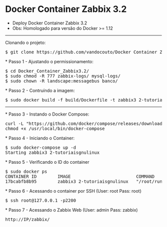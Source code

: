 # Docker Container Zabbix 3.2

* Deploy Docker Container Zabbix 3.2 
* Obs: Homologado para versão do Docker >= 1.12
<hr>
Clonando o projeto:
<pre>
$ git clone https://github.com/vandocouto/Docker_Container_Zabbix3.2.git
</pre>
* Passo 1 - Ajustando o permissionamento:
<pre>
$ cd Docker_Container_Zabbix3.2/
$ sudo chmod -R 777 zabbix-logs/ mysql-logs/
$ sudo chown -R landscape:messagebus banco/
</pre>
* Passo 2 - Contruíndo a imagem:
<pre>
$ sudo docker build -f build/Dockerfile -t zabbix3_2-tutoriaisgnulinux .
</pre>
<hr>
* Passo 3 - Instando o Docker Compose:
<pre>
curl -L "https://github.com/docker/compose/releases/download/1.8.1/docker-compose-$(uname -s)-$(uname -m)" > /usr/local/bin/docker-compose
chmod +x /usr/local/bin/docker-compose
</pre>
* Passo 4 - Iniciando o Container:
<pre>
$ sudo docker-compose up -d
Starting zabbix3_2-tutoriaisgnulinux
</pre>
* Passo 5 - Verificando o ID do container
<pre>
$ sudo docker ps
CONTAINER ID        IMAGE                         COMMAND             CREATED             STATUS              PORTS                                                                                                      NAMES
17bcabfb8b95        zabbix3_2-tutoriaisgnulinux   "/root/run.sh"      3 minutes ago       Up 50 seconds       0.0.0.0:80->80/tcp, 0.0.0.0:10051->10051/tcp, 3306/tcp, 127.0.0.1:2200->22/tcp, 0.0.0.0:32789->10050/tcp   zabbix3_2-tutoriaisgnulinux
</pre>
* Passo 6 - Acessando o container por SSH (User: root Pass: root)
<pre>
$ ssh root@127.0.0.1 -p2200
</pre>
* Passo 7 - Acessando o Zabbix Web (User: admin Pass: zabbix)
<pre>
http://IP/zabbix/
</pre>

